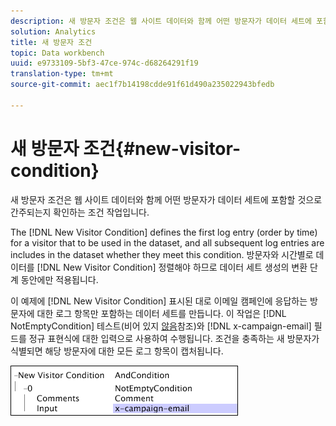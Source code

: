 ```yaml
---
description: 새 방문자 조건은 웹 사이트 데이터와 함께 어떤 방문자가 데이터 세트에 포함할 것으로 간주되는지 확인하는 조건 작업입니다.
solution: Analytics
title: 새 방문자 조건
topic: Data workbench
uuid: e9733109-5bf3-47ce-974c-d68264291f19
translation-type: tm+mt
source-git-commit: aec1f7b14198cdde91f61d490a235022943bfedb

---
```



# 새 방문자 조건{#new-visitor-condition}

새 방문자 조건은 웹 사이트 데이터와 함께 어떤 방문자가 데이터 세트에 포함할 것으로 간주되는지 확인하는 조건 작업입니다.

The [!DNL New Visitor Condition] defines the first log entry (order by time) for a visitor that to be used in the dataset, and all subsequent log entries are includes in the dataset whether they meet this condition. 방문자와 시간별로 데이터를 [!DNL New Visitor Condition] 정렬해야 하므로 데이터 세트 생성의 변환 단계 동안에만 적용됩니다.

이 예제에 [!DNL New Visitor Condition] 표시된 대로 이메일 캠페인에 응답하는 방문자에 대한 로그 항목만 포함하는 데이터 세트를 만듭니다. 이 작업은 [!DNL NotEmptyCondition] 테스트(비어 있지 [않음](../../../../home/c-dataset-const-proc/c-conditions/c-test-ops/c-test-op-con.md#section-1decb9d887894073a1b6b3d985729ac8)참조)와 [!DNL x-campaign-email] 필드를 정규 표현식에 대한 입력으로 사용하여 수행됩니다. 조건을 충족하는 새 방문자가 식별되면 해당 방문자에 대한 모든 로그 항목이 캡처됩니다.

![](assets/cfg_Transformation_NewVisitorCondition.png)

